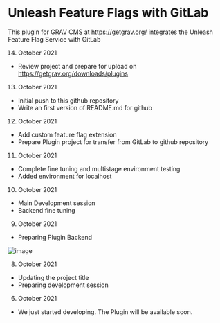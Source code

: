 # Unleash Feature Flags with GitLab
This plugin for GRAV CMS at https://getgrav.org/ integrates the Unleash Feature Flag Service with GitLab


14. October 2021
- Review project and prepare for upload on https://getgrav.org/downloads/plugins

13. October 2021
- Initial push to this github repository
- Write an first version of README.md for github

12. October 2021
- Add custom feature flag extension
- Prepare Plugin project for transfer from GitLab to github repository

11. October 2021
- Complete fine tuning and multistage environment testing
- Added environment for localhost

10. October 2021
- Main Development session
- Backend fine tuning

09. October 2021
- Preparing Plugin Backend

![image](https://user-images.githubusercontent.com/30041108/136654709-934a6743-c063-4969-880c-879769848733.png)

08. October 2021 
- Updating the project title
- Preparing development session

06. October 2021 
- We just started developing. The Plugin will be available soon. 
